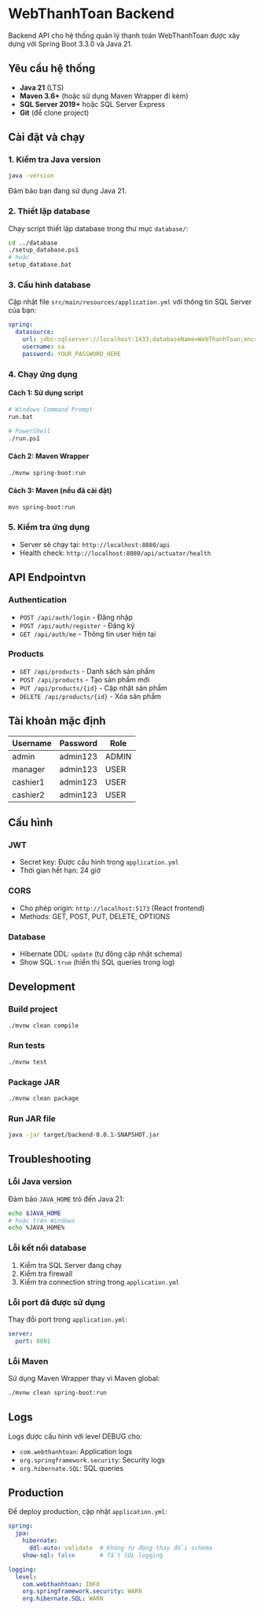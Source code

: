 # WebThanhToan Backend

Backend API cho hệ thống quản lý thanh toán WebThanhToan được xây dựng với Spring Boot 3.3.0 và Java 21.

## Yêu cầu hệ thống

- **Java 21** (LTS)
- **Maven 3.6+** (hoặc sử dụng Maven Wrapper đi kèm)
- **SQL Server 2019+** hoặc SQL Server Express
- **Git** (để clone project)

## Cài đặt và chạy

### 1. Kiểm tra Java version
```bash
java -version
```
Đảm bảo bạn đang sử dụng Java 21.

### 2. Thiết lập database
Chạy script thiết lập database trong thư mục `database/`:
```bash
cd ../database
./setup_database.ps1
# hoặc
setup_database.bat
```

### 3. Cấu hình database
Cập nhật file `src/main/resources/application.yml` với thông tin SQL Server của bạn:
```yaml
spring:
  datasource:
    url: jdbc:sqlserver://localhost:1433;databaseName=WebThanhToan;encrypt=false;trustServerCertificate=true
    username: sa
    password: YOUR_PASSWORD_HERE
```

### 4. Chạy ứng dụng

#### Cách 1: Sử dụng script
```bash
# Windows Command Prompt
run.bat

# PowerShell
./run.ps1
```

#### Cách 2: Maven Wrapper
```bash
./mvnw spring-boot:run
```

#### Cách 3: Maven (nếu đã cài đặt)
```bash
mvn spring-boot:run
```

### 5. Kiểm tra ứng dụng
- Server sẽ chạy tại: `http://localhost:8080/api`
- Health check: `http://localhost:8080/api/actuator/health`

## API Endpointvn
### Authentication
- `POST /api/auth/login` - Đăng nhập
- `POST /api/auth/register` - Đăng ký
- `GET /api/auth/me` - Thông tin user hiện tại

### Products
- `GET /api/products` - Danh sách sản phẩm
- `POST /api/products` - Tạo sản phẩm mới
- `PUT /api/products/{id}` - Cập nhật sản phẩm
- `DELETE /api/products/{id}` - Xóa sản phẩm

## Tài khoản mặc định

| Username | Password | Role |
|----------|----------|------|
| admin | admin123 | ADMIN |
| manager | admin123 | USER |
| cashier1 | admin123 | USER |
| cashier2 | admin123 | USER |

## Cấu hình

### JWT
- Secret key: Được cấu hình trong `application.yml`
- Thời gian hết hạn: 24 giờ

### CORS
- Cho phép origin: `http://localhost:5173` (React frontend)
- Methods: GET, POST, PUT, DELETE, OPTIONS

### Database
- Hibernate DDL: `update` (tự động cập nhật schema)
- Show SQL: `true` (hiển thị SQL queries trong log)

## Development

### Build project
```bash
./mvnw clean compile
```

### Run tests
```bash
./mvnw test
```

### Package JAR
```bash
./mvnw clean package
```

### Run JAR file
```bash
java -jar target/backend-0.0.1-SNAPSHOT.jar
```

## Troubleshooting

### Lỗi Java version
Đảm bảo `JAVA_HOME` trỏ đến Java 21:
```bash
echo $JAVA_HOME
# hoặc trên Windows
echo %JAVA_HOME%
```

### Lỗi kết nối database
1. Kiểm tra SQL Server đang chạy
2. Kiểm tra firewall
3. Kiểm tra connection string trong `application.yml`

### Lỗi port đã được sử dụng
Thay đổi port trong `application.yml`:
```yaml
server:
  port: 8081
```

### Lỗi Maven
Sử dụng Maven Wrapper thay vì Maven global:
```bash
./mvnw clean spring-boot:run
```

## Logs

Logs được cấu hình với level DEBUG cho:
- `com.webthanhtoan`: Application logs
- `org.springframework.security`: Security logs
- `org.hibernate.SQL`: SQL queries

## Production

Để deploy production, cập nhật `application.yml`:
```yaml
spring:
  jpa:
    hibernate:
      ddl-auto: validate  # Không tự động thay đổi schema
    show-sql: false       # Tắt SQL logging

logging:
  level:
    com.webthanhtoan: INFO
    org.springframework.security: WARN
    org.hibernate.SQL: WARN
``` 